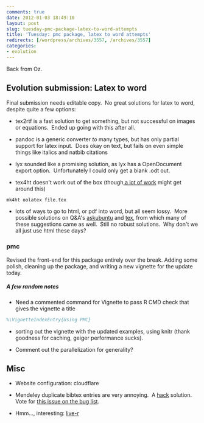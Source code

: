 ```yaml
---
comments: true
date: 2012-01-03 18:49:10
layout: post
slug: tuesday-pmc-package-latex-to-word-attempts
title: 'Tuesday: pmc package, latex to word attempts'
redirects: [/wordpress/archives/3557, /archives/3557]
categories:
- evolution
---
```


Back from Oz.


## Evolution submission: Latex to word


Final submission needs editable copy.  No great solutions for latex to word, despite quite a few options:



	
  * tex2rtf is a fast solution to get something, but not successful on images or equations.  Ended up going with this after all.

	
  * pandoc is a generic converter _to_ many types, but has only partial support for latex input.  Does okay on text, but fails on even simple things like italics and natbib citations

	
  * lyx sounded like a promising solution, as lyx has a OpenDocument export option.  Unfortunately I could only get a blank .odt out.

	
  * tex4ht doesn't work out of the box (though[ a lot of work](http://ubuntuforums.org/showthread.php?t=1033441) might get around this)


```bash
mk4ht oolatex file.tex
```




	
  * lots of ways to go to html, or pdf into word, but all seem lossy.  More possible solutions on Q&A's [askubuntu](http://askubuntu.com/questions/82634/how-to-convert-tex-into-odt) and [tex](http://tex.stackexchange.com/questions/4145/workflow-for-converting-latex-into-open-office-ms-word-format), from which many of these suggestions came as well.  Still no robust solutions.  Why don't we all just use html these days?




### pmc


Revised the front-end for this package entirely over the break. Adding some polish, cleaning up the package, and writing a new vignette for the update today.


##### A few random notes





	
  * Need a commented command for Vignette to pass R CMD check that gives the vignette a title
 

```latex
%\VignetteIndexEntry{Using PMC}
```



	
  * sorting out the vignette with the updated examples, using knitr (thank goodness for caching, geiger performance sucks).

	
  * Comment out the parallelization for generality?




## Misc





	
  * Website configuration: cloudflare



	
  * Mendeley duplicate bibtex entries are very annoying.  A [hack](http://pleasemakeanote.blogspot.com/2010/06/deleting-duplicate-bibtex-entries-from.html) solution.  Vote for [this issue on the bug list](http://feedback.mendeley.com/forums/4941-mendeley-feedback/suggestions/699640-fix-bibtex-library-bugs-update-and-remove-duplica).



	
  * Hmm..., interesting: [live-r ](http://www.live-r.com/)


